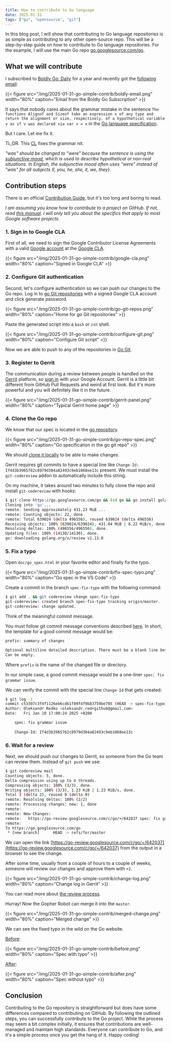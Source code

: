 ```yaml
---
title: How to contribute to Go language
date: 2025-01-31
tags: ["go", "opensource", "git"]
---
```


In this blog post, I will show that contributing to Go language repositories is as simple as contributing to any other open-source repo.
This will be a step-by-step guide on how to contribute to Go language repositories.
For the example, I will use the main Go repo [go.googlesource.com/go](https://go.googlesource.com/go).

<!--more-->

## What we will contribute

I subscribed to [Boldly Go: Daily](https://boldlygo.tech/) for a year and recently got the [following email](https://boldlygo.tech/archive/2025-01-08-determining-the-size-of-a-variable/):

{{< figure src="/img/2025-01-31-go-simple-contrib/boldly-email.png" width="80%" caption="Email from the Boldly Go Subscription" >}}

It says that nobody cares about the grammar mistake in the sentence
`The functions Alignof and Sizeof take an expression x of any type and return the alignment or size, respectively, of a hypothetical variable v as if v was declared via var v = x`
in the [Go language specification](https://tip.golang.org/doc/go1.17_spec#was-declared-via:~:text=variable%20v%20as-,if%20v%20was%20declared,-via%20var%20v).

But I care. Let me fix it.

TL;DR. This [CL](https://go-review.googlesource.com/c/go/+/642037) fixes the grammar nit.

*"was" should be changed to "were" because the sentence is using the [subjunctive mood](https://www.englishoxford.com/2022/04/20/subjunctive-english/), which is used to describe hypothetical or non-real situations. In English, the subjunctive mood often uses "were" instead of "was" for all subjects (I, you, he, she, it, we, they).*

## Contribution steps

There is an official [Contribution Guide](https://go.dev/doc/contribute), but it's too long and boring to read.

*I am assuming you know how to contribute to a project on GitHub.
If not, read [this manual](https://opensource.guide/how-to-contribute/).
I will only tell you about the specifics that apply to most Google software projects.*

### 1. Sign in to Google CLA

First of all, we need to sign the Google Contributor License Agreements with a valid [Google account](https://go.dev/doc/contribute#google_account)
at the [Google CLA](https://cla.developers.google.com/clas).

{{< figure src="/img/2025-01-31-go-simple-contrib/google-cla.png" width="80%" caption="Signed in Google CLA" >}}

### 2. Configure Git authentication

Second, let's configure authentication so we can push our changes to the Go repo.
Log in to [go Git repositories](https://go.googlesource.com/) with a signed Google CLA account and click generate password.

{{< figure src="/img/2025-01-31-go-simple-contrib/go-git-repos.png" width="80%" caption="Home for go Git repositories" >}}

Paste the generated script into a `bash` or `zsh` shell.

{{< figure src="/img/2025-01-31-go-simple-contrib/configure-git.png" width="80%" caption="Configure Git script" >}}

Now we are able to push to any of the repositories in [Go Git](https://go.googlesource.com).

### 3. Register to Gerrit

The communication during a review between people is handled on the [Gerrit](https://www.gerritcodereview.com/) platform,
so [sign in](https://go-review.googlesource.com/login/) with your Google Account.
Gerrit is a little bit different from GitHub Pull Requests and weird at first look.
But it's more powerful and you will definitely like it in the future.

{{< figure src="/img/2025-01-31-go-simple-contrib/gerrit-panel.png" width="80%" caption="Typical Gerrit home page" >}}

### 4. Clone the Go repo

We know that our spec is located in the [go repository](https://go.googlesource.com/go).

{{< figure src="/img/2025-01-31-go-simple-contrib/go-repo-spec.png" width="80%" caption="Go specification in the go git repo" >}}

We should [clone it locally](https://go-review.googlesource.com/admin/repos/go,general) to be able to make changes.

Gerrit requires git commits to have a special line like `Change-Id: If4d3b3965762c8979d304a82493c9eb1068ee13c` present.
We must install the `git-codereview` addon to automatically include this string.

On my machine, it takes around two minutes to fully clone the repo and install `git-codereview` with hooks:

```sh
$ git clone https://go.googlesource.com/go && (cd go && go install golang.org/x/review/git-codereview@latest && git-codereview hooks)
Cloning into 'go'...
remote: Sending approximately 431.23 MiB ...
remote: Counting objects: 22, done
remote: Total 639024 (delta 496556), reused 639024 (delta 496556)
Receiving objects: 100% (639024/639024), 431.04 MiB | 6.22 MiB/s, done.
Resolving deltas: 100% (496556/496556), done.
Updating files: 100% (14130/14130), done.
go: downloading golang.org/x/review v1.13.0
```

### 5. Fix a typo

Open `doc/go_spec.html` in your favorite editor and finally fix the typo.

{{< figure src="/img/2025-01-31-go-simple-contrib/fix-spec-typo.png" width="80%" caption="Go spec in the VS Code" >}}

Create a commit in the branch `spec-fix-typo` with the following command:

```sh
$ git add . && git codereview change spec-fix-typo
git-codereview: created branch spec-fix-typo tracking origin/master.
git-codereview: change updated.
```

Think of the meaningful commit message.

You must follow git commit message conventions described [here](https://go.dev/doc/contribute#commit_messages).
In short, the template for a good commit message would be:

```txt
prefix: summary of changes

Optional multiline detailed description. There must be a blank line before.
Can be empty.
```

Where `prefix` is the name of the changed file or directory.

In our simple case, a good commit message would be a one-liner `spec: fix grammar issue`.

We can verify the commit with the special line `Change-Id` that gets created:

```sh
$ git log -1
commit c53307c3fdf1126eb6cdb1f09f4f9b83759be705 (HEAD -> spec-fix-typo)
Author: Oleksandr Redko <oleksandr.red+github@gmail.com>
Date:   Fri Jan 10 17:00:24 2025 +0200

    spec: fix grammar issue
    
    Change-Id: If4d3b3965762c8979d304a82493c9eb1068ee13c
```

### 6. Wait for a review

Next, we should push our changes to Gerrit, so someone from the Go team can review them.
Instead of `git push` we use:

```sh
$ git codereview mail
Counting objects: 5, done.
Delta compression using up to 4 threads.
Compressing objects: 100% (3/3), done.
Writing objects: 100% (3/3), 1.23 KiB | 1.23 MiB/s, done.
Total 3 (delta 2), reused 0 (delta 0)
remote: Resolving deltas: 100% (2/2)
remote: Processing changes: new: 1, done    
remote: 
remote: New Changes:
remote:   https://go-review.googlesource.com/c/go/+/642037 spec: fix grammar issue
remote: 
To https://go.googlesource.com/go
 * [new branch]      HEAD -> refs/for/master
```

We can open the link [https://go-review.googlesource.com/c/go/+/642037](https://go-review.googlesource.com/c/go/+/642037) from the output in a browser to see the change.

After some time, usually from a couple of hours to a couple of weeks, someone will review our changes and approve them with `+2`.

{{< figure src="/img/2025-01-31-go-simple-contrib/change-log.png" width="80%" caption="Change log in Gerrit" >}}

You can read more about [the review process](https://go.dev/doc/contribute#review).

Hurray! Now the Gopher Robot can merge it into the `master`.

{{< figure src="/img/2025-01-31-go-simple-contrib/merged-change.png" width="80%" caption="Merged change" >}}

We can see the fixed typo in the wild on the Go website.

[Before](https://tip.golang.org/doc/go1.17_spec#was-declared-via:~:text=variable%20v%20as-,if%20v%20was%20declared,-via%20var%20v):

{{< figure src="/img/2025-01-31-go-simple-contrib/before.png" width="80%" caption="Spec with typo" >}}

[After](https://tip.golang.org/ref/spec#:~:text=variable%20v%20as-,if%20v%20were%20declared,-via%20var%20v):

{{< figure src="/img/2025-01-31-go-simple-contrib/after.png" width="80%" caption="Spec without typo" >}}

## Conclusion

Contributing to the Go repository is straightforward but does have some differences compared to contributing on GitHub.
By following the outlined steps, you can successfully contribute to the Go project.
While the process may seem a bit complex initially, it ensures that contributions are well-managed and maintain high standards.
Everyone can contribute to Go, and it's a simple process once you get the hang of it.
Happy coding!
